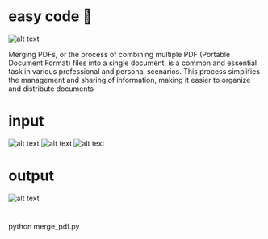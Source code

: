 # easy code  🚀
![alt text](https://upload.wikimedia.org/wikipedia/commons/thumb/8/87/PDF_file_icon.svg/1920px-PDF_file_icon.svg.png)

Merging PDFs, or the process of combining multiple PDF (Portable Document Format) files into a single document, is a common and essential task in various professional and personal scenarios. This process simplifies the management and sharing of information, making it easier to organize and distribute documents
# input 
![alt text](https://upload.wikimedia.org/wikipedia/commons/thumb/8/87/PDF_file_icon.svg/1920px-PDF_file_icon.svg.png)
![alt text](https://upload.wikimedia.org/wikipedia/commons/thumb/8/87/PDF_file_icon.svg/1920px-PDF_file_icon.svg.png)
![alt text](https://upload.wikimedia.org/wikipedia/commons/thumb/8/87/PDF_file_icon.svg/1920px-PDF_file_icon.svg.png)

# output
![alt text](https://blog.aspose.com/fr/pdf/merge-two-or-multiple-pdf-files-using-java/images/Merge-PDF-Files-into-Single-PDF.jpg)
# 
python merge_pdf.py